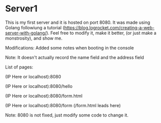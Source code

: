 # Server1
This is my first server and it is hosted on port 8080. It was made using Golang followiung a tutorial (https://blog.logrocket.com/creating-a-web-server-with-golang/). Feel free to modify it, make it better, (or just make a monstrosity), and show me. 

Modifications:
  Added some notes when booting in the console

Note: It doesn't actually record the name field and the address field

List of pages:

(IP Here or localhost):8080
  
(IP Here or localhost):8080/hello
  
(IP Here or localhost):8080/form.html
  
(IP Here or localhost):8080/form (/form.html leads here)
   
   
Note: 8080 is not fixed, just modify some code to change it. 
